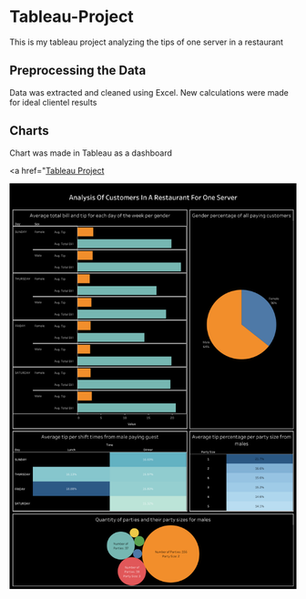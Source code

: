 # Tableau-Project
This is my tableau project analyzing the tips of one server in a restaurant

## Preprocessing the Data
Data was extracted and cleaned using Excel. New calculations were made for ideal clientel results

## Charts 
Chart was made in Tableau as a dashboard

<a href="<a href="https://excelwithbusiness.com/blogs/news/15-excel-data-analysis-functions-need">Tableau Project</a>

<img src ="https://github.com/stacyclem/Tableau-Project/blob/main/tableau%20server%20tips%20screenshot.png" width="auto" height="auto" >                                                                                                 
